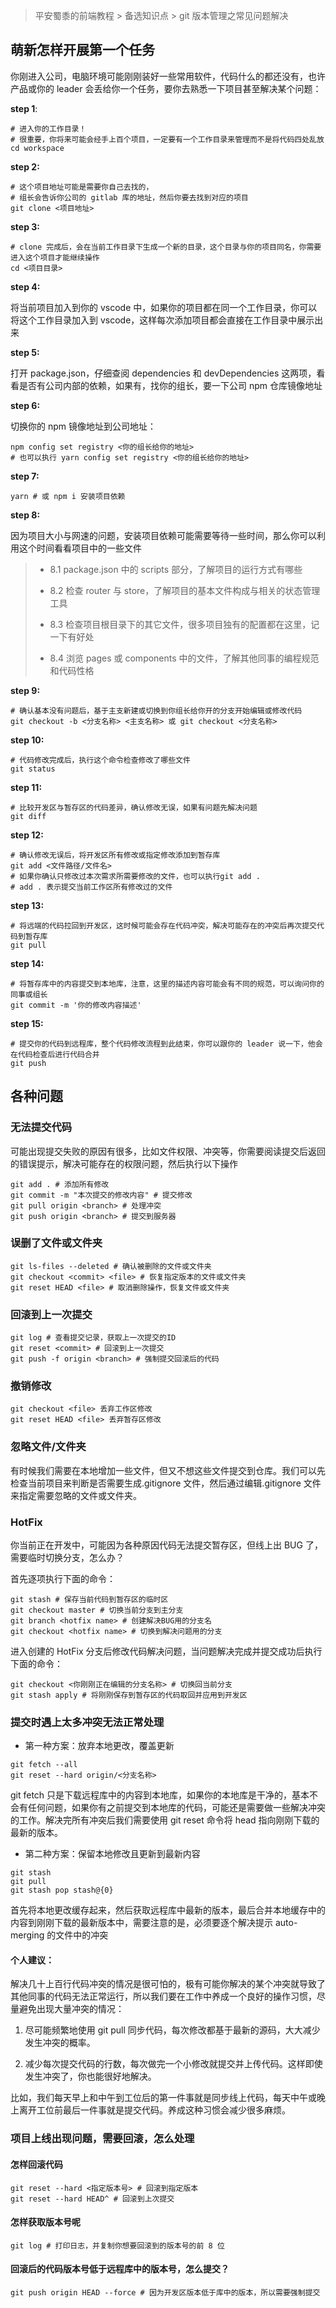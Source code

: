 > 平安蜀黍的前端教程 > 备选知识点 > git 版本管理之常见问题解决

## 萌新怎样开展第一个任务

你刚进入公司，电脑环境可能刚刚装好一些常用软件，代码什么的都还没有，也许产品或你的 leader 会丢给你一个任务，要你去熟悉一下项目甚至解决某个问题：

**step 1**:

```shell
# 进入你的工作目录！
# 很重要，你将来可能会经手上百个项目，一定要有一个工作目录来管理而不是将代码四处乱放
cd workspace
```

**step 2:**

```shell
# 这个项目地址可能是需要你自己去找的，
# 组长会告诉你公司的 gitlab 库的地址，然后你要去找到对应的项目
git clone <项目地址>
```

**step 3:**

```shell
# clone 完成后，会在当前工作目录下生成一个新的目录，这个目录与你的项目同名，你需要进入这个项目才能继续操作
cd <项目目录>
```

**step 4:**

将当前项目加入到你的 vscode 中，如果你的项目都在同一个工作目录，你可以将这个工作目录加入到 vscode，这样每次添加项目都会直接在工作目录中展示出来

**step 5:**

打开 package.json，仔细查阅 dependencies 和 devDependencies 这两项，看看是否有公司内部的依赖，如果有，找你的组长，要一下公司 npm 仓库镜像地址

**step 6:**

切换你的 npm 镜像地址到公司地址：

```shell
npm config set registry <你的组长给你的地址>
# 也可以执行 yarn config set registry <你的组长给你的地址>
```

**step 7:**

```shell
yarn # 或 npm i 安装项目依赖
```

**step 8:**

因为项目大小与网速的问题，安装项目依赖可能需要等待一些时间，那么你可以利用这个时间看看项目中的一些文件

> - 8.1 package.json 中的 scripts 部分，了解项目的运行方式有哪些
>
> - 8.2 检查 router 与 store，了解项目的基本文件构成与相关的状态管理工具
>
> - 8.3 检查项目根目录下的其它文件，很多项目独有的配置都在这里，记一下有好处
>
> - 8.4 浏览 pages 或 components 中的文件，了解其他同事的编程规范和代码性格

**step 9:**

```shell
# 确认基本没有问题后，基于主支新建或切换到你组长给你开的分支开始编辑或修改代码
git checkout -b <分支名称> <主支名称> 或 git checkout <分支名称>
```

**step 10:**

```shell
# 代码修改完成后，执行这个命令检查修改了哪些文件
git status
```

**step 11:**

```shell
# 比较开发区与暂存区的代码差异，确认修改无误，如果有问题先解决问题
git diff
```

**step 12:**

```shell
# 确认修改无误后，将开发区所有修改或指定修改添加到暂存库
git add <文件路径/文件名>
# 如果你确认只修改过本次需求所需要修改的文件，也可以执行git add .
# add . 表示提交当前工作区所有修改过的文件
```

**step 13:**

```shell
# 将远端的代码拉回到开发区，这时候可能会存在代码冲突，解决可能存在的冲突后再次提交代码到暂存库
git pull
```

**step 14:**

```shell
# 将暂存库中的内容提交到本地库，注意，这里的描述内容可能会有不同的规范，可以询问你的同事或组长
git commit -m '你的修改内容描述'
```

**step 15:**

```shell
# 提交你的代码到远程库，整个代码修改流程到此结束，你可以跟你的 leader 说一下，他会在代码检查后进行代码合并
git push
```

## 各种问题

### 无法提交代码

可能出现提交失败的原因有很多，比如文件权限、冲突等，你需要阅读提交后返回的错误提示，解决可能存在的权限问题，然后执行以下操作

```shell
git add . # 添加所有修改
git commit -m "本次提交的修改内容" # 提交修改
git pull origin <branch> # 处理冲突
git push origin <branch> # 提交到服务器
```

### 误删了文件或文件夹

```shell
git ls-files --deleted # 确认被删除的文件或文件夹
git checkout <commit> <file> # 恢复指定版本的文件或文件夹
git reset HEAD <file> # 取消删除操作，恢复文件或文件夹
```

### 回滚到上一次提交

```shell
git log # 查看提交记录，获取上一次提交的ID
git reset <commit> # 回滚到上一次提交
git push -f origin <branch> # 强制提交回滚后的代码
```

### 撤销修改

```shell
git checkout <file> 丢弃工作区修改
git reset HEAD <file> 丢弃暂存区修改
```

### 忽略文件/文件夹

有时候我们需要在本地增加一些文件，但又不想这些文件提交到仓库。我们可以先检查当前项目来判断是否需要生成.gitignore 文件，然后通过编辑.gitignore 文件来指定需要忽略的文件或文件夹。

### HotFix

你当前正在开发中，可能因为各种原因代码无法提交暂存区，但线上出 BUG 了，需要临时切换分支，怎么办？

首先逐项执行下面的命令：

```shell
git stash # 保存当前代码到暂存区的临时区
git checkout master # 切换当前分支到主分支
git branch <hotfix name> # 创建解决BUG用的分支名
git checkout <hotfix name> # 切换到解决问题用的分支
```

进入创建的 HotFix 分支后修改代码解决问题，当问题解决完成并提交成功后执行下面的命令：

```shell
git checkout <你刚刚正在编辑的分支名称> # 切换回当前分支
git stash apply # 将刚刚保存到暂存区的代码取回并应用到开发区
```

### 提交时遇上太多冲突无法正常处理

- 第一种方案：放弃本地更改，覆盖更新

```shell
git fetch --all
git reset --hard origin/<分支名称>
```

git fetch 只是下载远程库中的内容到本地库，如果你的本地库是干净的，基本不会有任何问题，如果你有之前提交到本地库的代码，可能还是需要做一些解决冲突的工作。解决完所有冲突后我们需要使用 git reset 命令将 head 指向刚刚下载的最新的版本。

- 第二种方案：保留本地修改且更新到最新内容

```shell
git stash
git pull
git stash pop stash@{0}
```

首先将本地更改缓存起来，然后获取远程库中最新的版本，最后合并本地缓存中的内容到刚刚下载的最新版本中，需要注意的是，必须要逐个解决提示 auto-merging 的文件中的冲突

#### 个人建议：

解决几十上百行代码冲突的情况是很可怕的，极有可能你解决的某个冲突就导致了其他同事的代码无法正常运行，所以我们要在工作中养成一个良好的操作习惯，尽量避免出现大量冲突的情况：

1. 尽可能频繁地使用 git pull 同步代码，每次修改都基于最新的源码，大大减少发生冲突的概率。

2. 减少每次提交代码的行数，每次做完一个小修改就提交并上传代码。这样即使发生冲突了，你也能很好地解决。

比如，我们每天早上和中午到工位后的第一件事就是同步线上代码，每天中午或晚上离开工位前最后一件事就是提交代码。养成这种习惯会减少很多麻烦。

### 项目上线出现问题，需要回滚，怎么处理

#### 怎样回滚代码

```shell
git reset --hard <指定版本号> # 回滚到指定版本
git reset --hard HEAD^ # 回滚到上次提交
```

#### 怎样获取版本号呢

```shell
git log # 打印日志，并复制你想要回滚到的版本号的前 8 位
```

#### 回滚后的代码版本号低于远程库中的版本号，怎么提交？

```shell
git push origin HEAD --force # 因为开发区版本低于库中的版本，所以需要强制提交
```
